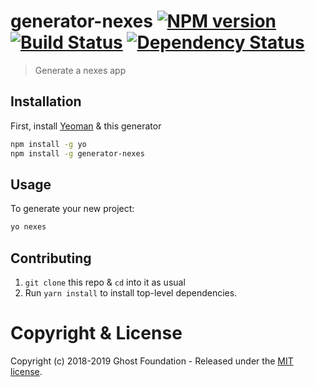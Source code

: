 # generator-nexes [![NPM version][npm-image]][npm-url] [![Build Status][travis-image]][travis-url] [![Dependency Status][daviddm-image]][daviddm-url]
> Generate a nexes app

## Installation

First, install [Yeoman](http://yeoman.io) & this generator

```bash
npm install -g yo
npm install -g generator-nexes
```

## Usage

To generate your new project:

```bash
yo nexes
```

## Contributing
1. `git clone` this repo & `cd` into it as usual
2. Run `yarn install` to install top-level dependencies.

# Copyright & License

Copyright (c) 2018-2019 Ghost Foundation - Released under the [MIT license](LICENSE).

[npm-image]: https://badge.fury.io/js/generator-nexes.svg
[npm-url]: https://npmjs.org/package/generator-nexes
[travis-image]: https://travis-ci.org/nexesjs/generator-nexes.svg?branch=master
[travis-url]: https://travis-ci.org/nexesjs/generator-nexes
[daviddm-image]: https://david-dm.org/nexesjs/generator-nexes.svg?theme=shields.io
[daviddm-url]: https://david-dm.org/nexesjs/generator-nexes
